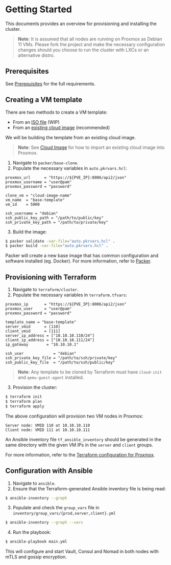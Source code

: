# Getting Started

This documents provides an overview for provisioning and installing the cluster.

>**Note**: It is assumed that all nodes are running on Proxmox as Debian 11 VMs.
>Please fork the project and make the necessary configuration changes should you
>choose to run the cluster with LXCs or an alternative distro.

## Prerequisites

See [Prerequisites](prerequisites.md) for the full requirements.

## Creating a VM template

There are two methods to create a VM template:

- From an [ISO file](./images/packer.md#proxmox-iso) (WIP)
- From an [existing cloud image](./images/packer.md#proxmox-clone) (recommended)

We will be building the template from an existing cloud image.

>**Note**: See [Cloud Image](images/cloud_image.md) for how to import an
>existing cloud image into Proxmox.

1. Navigate to `packer/base-clone`.
2. Populate the necessary variables in `auto.pkrvars.hcl`:

```hcl
proxmox_url      = "https://${PVE_IP}:8006/api2/json"
proxmox_username = "user@pam"
proxmox_password = "password"

clone_vm = "cloud-image-name"
vm_name  = "base-template"
vm_id    = 5000

ssh_username = "debian"
ssh_public_key_path = "/path/to/public/key"
ssh_private_key_path = "/path/to/private/key"
```

3. Build the image:

```bash
$ packer validate -var-file="auto.pkrvars.hcl" .
$ packer build -var-file="auto.pkrvars.hcl" .
```

Packer will create a new base image that has common configuration and
software installed (eg. Docker). For more information, refer to
[Packer](./images/packer.md#proxmox-clone).

## Provisioning with Terraform

1. Navigate to `terraform/cluster`.
2. Populate the necessary variables in `terraform.tfvars`:

```hcl
proxmox_ip       = "https://${PVE_IP}:8006/api2/json"
proxmox_user     = "user@pam"
proxmox_password = "password"

template_name = "base-template"
server_vmid      = [110]
client_vmid      = [111]
server_ip_address = ["10.10.10.110/24"]
client_ip_address = ["10.10.10.111/24"]
ip_gateway        = "10.10.10.1"

ssh_user             = "debian"
ssh_private_key_file = "/path/to/ssh/private/key"
ssh_public_key_file  = "/path/to/ssh/public/key"
```

>**Note**: Any template to be cloned by Terraform must have `cloud-init` and
>`qemu-guest-agent` installed.

3. Provision the cluster:

```bash
$ terraform init
$ terraform plan
$ terraform apply
```

The above configuration will provision two VM nodes in Proxmox:

```
Server node: VMID 110 at 10.10.10.110
Client node: VMID 111 at 10.10.10.111
```

An Ansible inventory file `tf_ansible_inventory` should be generated in the same
directory with the given VM IPs in the `server` and `client` groups.

For more information, refer to the [Terraform configuration for
Proxmox](terraform/proxmox.md).

## Configuration with Ansible

1. Navigate to `ansible`.
2. Ensure that the Terraform-generated Ansible inventory file is being read:

```bash
$ ansible-inventory --graph
```

3. Populate and check the `group_vars` file in
   `inventory/group_vars/{prod,server,client}.yml`

```bash
$ ansible-inventory --graph --vars
```

4. Run the playbook:

```bash
$ ansible-playbook main.yml
```

This will configure and start Vault, Consul and Nomad in both nodes with mTLS
and gossip encryption.
